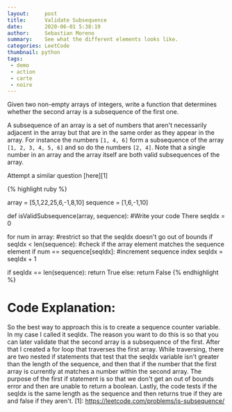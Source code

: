```yaml
---
layout:     post
title:      Validate Subsequence
date:       2020-06-01 5:38:19
author:     Sebastian Moreno
summary:    See what the different elements looks like.
categories: LeetCode
thumbnail: python
tags:
 - demo
 - action
 - carte
 - noire
---
```


Given two non-empty arrays of integers, write a function that determines whether the second array is a subsequence of the first one.

A subsequence of an array is a set of numbers that aren't necessarily adjacent in the array but that are in the same order as they appear in the array. For instance the numbers `[1, 4, 6]` form a subsequence of the array `[1, 2, 3, 4, 5, 6]` and so do the numbers `[2, 4]`. Note that a single number in an array and the array itself are both valid subsequences of the array.

Attempt a similar question [here][1]


{% highlight ruby %}

array = [5,1,22,25,6,-1,8,10]
sequence = [1,6,-1,10]


def isValidSubsequence(array, sequence):
  #Write your code There
  seqIdx = 0

  for num in array:
    #restrict so that the seqIdx doesn't go out of bounds
    if seqIdx < len(sequence):
    #check if the array element matches the sequence element
      if num == sequence[seqIdx]:
          #increment sequence index
          seqIdx = seqIdx + 1

   if seqIdx == len(sequence):
      return True
  else:
      return False
{% endhighlight %}

# Code Explanation:
So the best way to approach this is to create a sequence counter variable. In my case I called it seqIdx. The reason you want to do this is so that you can later validate that the second array is a subsequence of the first. After that I created a for loop that traverses the first array. While traversing, there are two nested if statements that test that the seqIdx variable isn't greater than the length of the sequence, and then that if the number that the first array is currently at matches a number within the second array. The purpose of the first if statement is so that we don't get an out of bounds error and then are unable to return a boolean. Lastly, the code tests if the seqIdx is the same length as the sequence and then returns true if they are and false if they aren't. 
[1]: https://leetcode.com/problems/is-subsequence/
